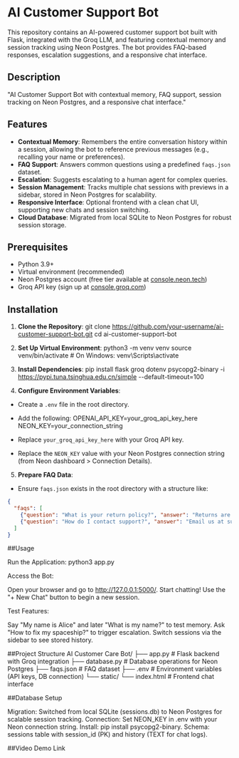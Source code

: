 # AI Customer Support Bot

This repository contains an AI-powered customer support bot built with Flask, integrated with the Groq LLM, and featuring contextual memory and session tracking using Neon Postgres. The bot provides FAQ-based responses, escalation suggestions, and a responsive chat interface.

## Description

"AI Customer Support Bot with contextual memory, FAQ support, session tracking on Neon Postgres, and a responsive chat interface."

## Features

- **Contextual Memory**: Remembers the entire conversation history within a session, allowing the bot to reference previous messages (e.g., recalling your name or preferences).
- **FAQ Support**: Answers common questions using a predefined `faqs.json` dataset.
- **Escalation**: Suggests escalating to a human agent for complex queries.
- **Session Management**: Tracks multiple chat sessions with previews in a sidebar, stored in Neon Postgres for scalability.
- **Responsive Interface**: Optional frontend with a clean chat UI, supporting new chats and session switching.
- **Cloud Database**: Migrated from local SQLite to Neon Postgres for robust session storage.

## Prerequisites

- Python 3.9+
- Virtual environment (recommended)
- Neon Postgres account (free tier available at [console.neon.tech](https://console.neon.tech))
- Groq API key (sign up at [console.groq.com](https://console.groq.com))

## Installation

1. **Clone the Repository**:
git clone https://github.com/your-username/ai-customer-support-bot.git
cd ai-customer-support-bot

2. **Set Up Virtual Environment**:
python3 -m venv venv
source venv/bin/activate  # On Windows: venv\Scripts\activate


3. **Install Dependencies**:
pip install flask groq dotenv psycopg2-binary -i https://pypi.tuna.tsinghua.edu.cn/simple --default-timeout=100


4. **Configure Environment Variables**:
- Create a `.env` file in the root directory.
- Add the following:
    OPENAI_API_KEY=your_groq_api_key_here
    NEON_KEY=your_connection_string

- Replace `your_groq_api_key_here` with your Groq API key.
- Replace the `NEON_KEY` value with your Neon Postgres connection string (from Neon dashboard > Connection Details).

5. **Prepare FAQ Data**:
- Ensure `faqs.json` exists in the root directory with a structure like:
```json
{
  "faqs": [
    {"question": "What is your return policy?", "answer": "Returns are accepted within 30 days."},
    {"question": "How do I contact support?", "answer": "Email us at support@example.com."}
  ]
}
```

##Usage

Run the Application:
python3 app.py

Access the Bot:

Open your browser and go to http://127.0.0.1:5000/.
Start chatting! Use the "+ New Chat" button to begin a new session.


Test Features:

Say "My name is Alice" and later "What is my name?" to test memory.
Ask "How to fix my spaceship?" to trigger escalation.
Switch sessions via the sidebar to see stored history.

##Project Structure
AI Customer Care Bot/
├── app.py          # Flask backend with Groq integration
├── database.py     # Database operations for Neon Postgres
├── faqs.json       # FAQ dataset
├── .env            # Environment variables (API keys, DB connection)
└── static/
    └── index.html  # Frontend chat interface

##Database Setup

Migration: Switched from local SQLite (sessions.db) to Neon Postgres for scalable session tracking.
Connection: Set NEON_KEY in .env with your Neon connection string.
Install: pip install psycopg2-binary.
Schema: sessions table with session_id (PK) and history (TEXT for chat logs).

##Video Demo Link
